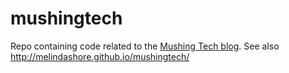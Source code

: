 mushingtech
===========

Repo containing code related to the [Mushing Tech blog](http://mushingtech.blogspot.com).
See also http://melindashore.github.io/mushingtech/
